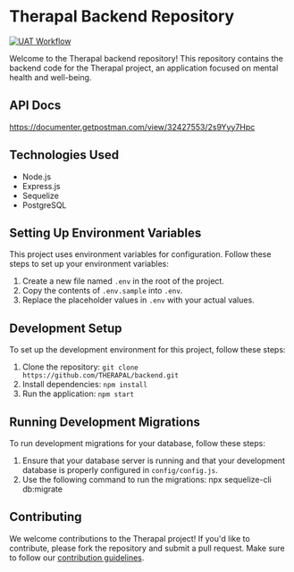 # Therapal Backend Repository

[![UAT Workflow](https://github.com/THERAPAL/backend/actions/workflows/main.yaml/badge.svg?branch=dev&event=push)](https://github.com/THERAPAL/backend/actions/workflows/main.yaml)

Welcome to the Therapal backend repository! This repository contains the backend code for the Therapal project, an application focused on mental health and well-being.

## API Docs
https://documenter.getpostman.com/view/32427553/2s9Yyy7Hpc

## Technologies Used

- Node.js
- Express.js
- Sequelize
- PostgreSQL

## Setting Up Environment Variables

This project uses environment variables for configuration. Follow these steps to set up your environment variables:

1. Create a new file named `.env` in the root of the project.
2. Copy the contents of `.env.sample` into `.env`.
3. Replace the placeholder values in `.env` with your actual values.

## Development Setup

To set up the development environment for this project, follow these steps:

1. Clone the repository: `git clone https://github.com/THERAPAL/backend.git`
2. Install dependencies: `npm install`
3. Run the application: `npm start`

## Running Development Migrations

To run development migrations for your database, follow these steps:

1. Ensure that your database server is running and that your development database is properly configured in `config/config.js`.
2. Use the following command to run the migrations:
   npx sequelize-cli db:migrate

## Contributing

We welcome contributions to the Therapal project! If you'd like to contribute, please fork the repository and submit a pull request. Make sure to follow our [contribution guidelines](CONTRIBUTING.md).
